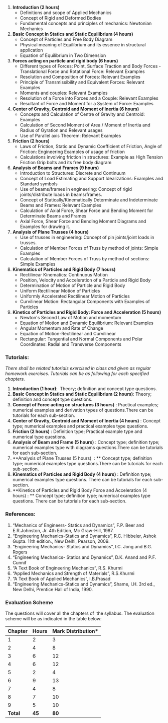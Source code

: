 1. **Introduction (2 hours)**
    * Definitions and scope of Applied Mechanics
    * Concept of Rigid and Deformed Bodies
    * Fundamental concepts and principles of mechanics: Newtonian Mechanics
2. **Basic Concept in Statics and Static Equilibrium (4 hours)**
    * Concept of Particles and Free Body Diagram
    * Physical meaning of Equilibrium and its essence in structural application
    * Equation of Equilibrium in Two Dimension
3. **Forces acting on particle and rigid body (6 hours)**
    * Different types of Forces: Point, Surface Traction and Body Forces -Translational Force and Rotational Force: Relevant Examples
    * Resolution and Composition of Forces: Relevant Examples
    * Principle of Transmissibility and Equivalent Forces: Relevant Examples
    * Moments and couples: Relevant Examples
    * Resolution of a Force into Forces and a Couple: Relevant Examples
    * Resultant of Force and Moment for a System of Force: Examples
4. **Center of Gravity, Centroid and Moment of Inertia (6 hours)**
    * Concepts and Calculation of Centre of Gravity and Centroid: Examples
    * Calculation of Second Moment of Area / Moment of Inertia and Radius of Gyration and Relevant usages
    * Use of Parallel axis Theorem: Relevant Examples
5. **Friction (2 hours)**
    * Laws of Friction, Static and Dynamic Coefficient of Friction, Angle of Friction: Engineering Examples of usage of friction 
    * Calculations involving friction in structures: Example as High Tension Friction Grip bolts and its free body diagram
6. **Analysis of Beams and Frames (9 hours)**
    * Introduction to Structures: Discrete and Continuum 
    * Concept of Load Estimating and Support Idealizations: Examples and Standard symbols
    * Use of beams/frames in engineering: Concept of rigid joints/distribute loads in beams/frames. 
    * Concept of Statically/Kinematically Determinate and Indeterminate Beams and Frames: Relevant Examples
    * Calculation of Axial Force, Shear Force and Bending Moment for Determinate Beams and Frames
    * Axial Force, Shear Force and Bending Moment Diagrams and Examples for drawing it. 
7. **Analysis of Plane Trusses (4 hours)**
    * Use of trusses in engineering: Concept of pin joints/joint loads in trusses. 
    * Calculation of Member Forces of Truss by method of joints: Simple Examples
    * Calculation of Member Forces of Truss by method of sections: Simple Examples
8. **Kinematics of Particles and Rigid Body (7 hours)**
    * Rectilinear Kinematics: Continuous Motion
    * Position, Velocity and Acceleration of a Particle and Rigid Body
    * Determination of Motion of Particle and Rigid Body
    * Uniform Rectilinear Motion of Particles
    * Uniformly Accelerated Rectilinear Motion of Particles
    * Curvilinear Motion: Rectangular Components with Examples of Particles
9. **Kinetics of Particles and Rigid Body: Force and Acceleration (5 hours)**
    * Newton's Second Law of Motion and momentum
    * Equation of Motion and Dynamic Equilibrium: Relevant Examples
    * Angular Momentum and Rate of Change 
    * Equation of Motion-Rectilinear and Curvilinear
    * Rectangular: Tangential and Normal Components and Polar Coordinates: Radial and Transverse Components

###  Tutorials:

*There shall be related tutorials exercised in class and given as regular homework exercises. Tutorials can be as following for each specified chapters.*

1. **Introduction (1 hour)**:  Theory; definition and concept type questions.
2. **Basic Concept in Statics and Static Equilibrium (2 hours)**: Theory; definition and concept type questions. 
3. **Concept of Force acting on structures (3 hours)** : Practical examples; numerical examples and derivation types of questions.There can be tutorials for each sub-section.
4. **Center of Gravity, Centroid and Moment of Inertia (4 hours)** : Concept type; numerical examples and practical examples type questions. 
5. **Friction (2 hours)** : Definition type; Practical example type and numerical type questions. 
6. **Analysis of Beam and Frame (5 hours)** : Concept type; definition type; numerical examples type with diagrams questions.There can be tutorials for each sub-section.
7. **Analysis of Plane Trusses (5 hours)  : ** Concept type; definition type; numerical examples type questions.There can be tutorials for each sub-section.
8. **Kinematics of Particles and Rigid Body (4 hours)** : Definition type; numerical examples type questions. There can be tutorials for each sub-section.
9. **Kinetics of Particles and Rigid Body Force and Acceleration (4 hours) : ** Concept type; definition type; numerical examples type questions.  There can be tutorials for each sub-section.

### References:

1. “Mechanics of Engineers- Statics and Dynamics”, F.P. Beer and E.R.Johnston, Jr. 4th Edition, Mc Graw-Hill, 1987.
2. “Engineering Mechanics-Statics and Dynamics”, R.C. Hibbeler, Ashok Gupta. 11th edition., New Delhi, Pearson, 2009.
3. “Engineering Mechanics- Statics and Dynamics”, I.C. Jong and B.G. Rogers
4. “Engineering Mechanics- Statics and Dynamics”, D.K. Anand and P.F. Cunnif
5. “A Text Book of Engineering Mechanics”, R.S. Khurmi
6. “Applied Mechanics and Strength of Materials”, R.S.Khurmi
7. “A Text Book of Applied Mechanics”, I.B.Prasad
8. “Engineering Mechanics-Statics and Dynamics”, Shame, I.H. 3rd ed., New Delhi, Prentice Hall of India, 1990.

### Evaluation Scheme

The questions will cover all the chapters of  the  syllabus. The evaluation scheme will be as indicated in the table below:

| Chapter   | Hours  | Mark Distribution* |
| --------- | ------ | ------------------ |
| 1         | 2      | 3                  |
| 2         | 4      | 8                  |
| 3         | 6      | 12                 |
| 4         | 6      | 12                 |
| 5         | 2      | 4                  |
| 6         | 9      | 13                 |
| 7         | 4      | 8                  |
| 8         | 7      | 10                 |
| 9         | 5      | 10                 |
| **Total** | **45** | **80**             |

